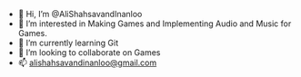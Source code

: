 - 👋 Hi, I’m @AliShahsavandInanloo
- 👀 I’m interested in Making Games and Implementing Audio and Music for Games.
- 🌱 I’m currently learning Git
- 💞️ I’m looking to collaborate on Games
- 📫 alishahsavandinanloo@gmail.com

<!---
AliShahsavandInanloo/AliShahsavandInanloo is a ✨ special ✨ repository because its `README.md` (this file) appears on your GitHub profile.
You can click the Preview link to take a look at your changes.
--->
